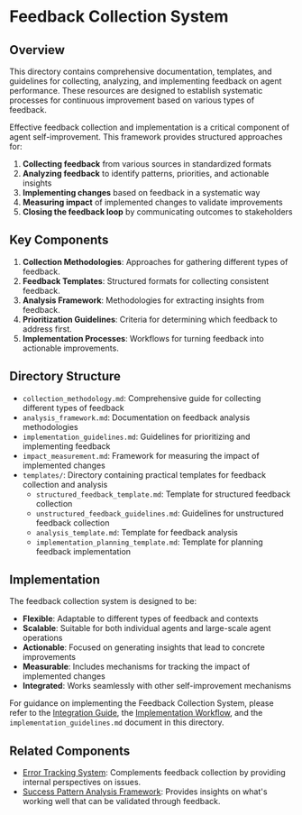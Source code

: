 # Feedback Collection System

## Overview

This directory contains comprehensive documentation, templates, and guidelines for collecting, analyzing, and implementing feedback on agent performance. These resources are designed to establish systematic processes for continuous improvement based on various types of feedback.

Effective feedback collection and implementation is a critical component of agent self-improvement. This framework provides structured approaches for:

1. **Collecting feedback** from various sources in standardized formats
2. **Analyzing feedback** to identify patterns, priorities, and actionable insights
3. **Implementing changes** based on feedback in a systematic way
4. **Measuring impact** of implemented changes to validate improvements
5. **Closing the feedback loop** by communicating outcomes to stakeholders

## Key Components

1. **Collection Methodologies**: Approaches for gathering different types of feedback.
2. **Feedback Templates**: Structured formats for collecting consistent feedback.
3. **Analysis Framework**: Methodologies for extracting insights from feedback.
4. **Prioritization Guidelines**: Criteria for determining which feedback to address first.
5. **Implementation Processes**: Workflows for turning feedback into actionable improvements.

## Directory Structure

- `collection_methodology.md`: Comprehensive guide for collecting different types of feedback
- `analysis_framework.md`: Documentation on feedback analysis methodologies
- `implementation_guidelines.md`: Guidelines for prioritizing and implementing feedback
- `impact_measurement.md`: Framework for measuring the impact of implemented changes
- `templates/`: Directory containing practical templates for feedback collection and analysis
  - `structured_feedback_template.md`: Template for structured feedback collection
  - `unstructured_feedback_guidelines.md`: Guidelines for unstructured feedback collection
  - `analysis_template.md`: Template for feedback analysis
  - `implementation_planning_template.md`: Template for planning feedback implementation

## Implementation

The feedback collection system is designed to be:

- **Flexible**: Adaptable to different types of feedback and contexts
- **Scalable**: Suitable for both individual agents and large-scale agent operations
- **Actionable**: Focused on generating insights that lead to concrete improvements
- **Measurable**: Includes mechanisms for tracking the impact of implemented changes
- **Integrated**: Works seamlessly with other self-improvement mechanisms

For guidance on implementing the Feedback Collection System, please refer to the [Integration Guide](../integration/README.md), the [Implementation Workflow](../integration/implementation_workflow.md), and the `implementation_guidelines.md` document in this directory.

## Related Components

- [Error Tracking System](../error_tracking/): Complements feedback collection by providing internal perspectives on issues.
- [Success Pattern Analysis Framework](../success_patterns/): Provides insights on what's working well that can be validated through feedback.

